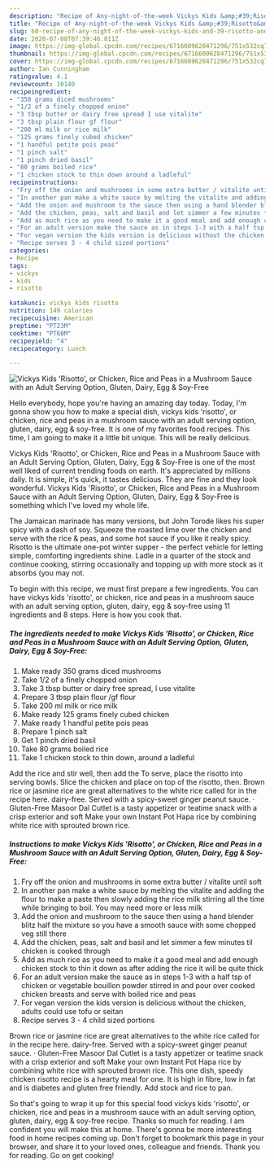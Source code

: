 ```yaml
---
description: "Recipe of Any-night-of-the-week Vickys Kids &amp;#39;Risotto&amp;#39;, or Chicken, Rice and Peas in a Mushroom Sauce with an Adult Serving Option, Gluten, Dairy, Egg &amp;amp; Soy-Free"
title: "Recipe of Any-night-of-the-week Vickys Kids &amp;#39;Risotto&amp;#39;, or Chicken, Rice and Peas in a Mushroom Sauce with an Adult Serving Option, Gluten, Dairy, Egg &amp;amp; Soy-Free"
slug: 60-recipe-of-any-night-of-the-week-vickys-kids-and-39-risotto-and-39-or-chicken-rice-and-peas-in-a-mushroom-sauce-with-an-adult-serving-option-gluten-dairy-egg-and-amp-soy-free
date: 2020-07-08T07:39:46.811Z
image: https://img-global.cpcdn.com/recipes/6716609628471296/751x532cq70/vickys-kids-risotto-or-chicken-rice-and-peas-in-a-mushroom-sauce-with-an-adult-serving-option-g-recipe-main-photo.jpg
thumbnail: https://img-global.cpcdn.com/recipes/6716609628471296/751x532cq70/vickys-kids-risotto-or-chicken-rice-and-peas-in-a-mushroom-sauce-with-an-adult-serving-option-g-recipe-main-photo.jpg
cover: https://img-global.cpcdn.com/recipes/6716609628471296/751x532cq70/vickys-kids-risotto-or-chicken-rice-and-peas-in-a-mushroom-sauce-with-an-adult-serving-option-g-recipe-main-photo.jpg
author: Ian Cunningham
ratingvalue: 4.1
reviewcount: 10140
recipeingredient:
- "350 grams diced mushrooms"
- "1/2 of a finely chopped onion"
- "3 tbsp butter or dairy free spread I use vitalite"
- "3 tbsp plain flour gf flour"
- "200 ml milk or rice milk"
- "125 grams finely cubed chicken"
- "1 handful petite pois peas"
- "1 pinch salt"
- "1 pinch dried basil"
- "80 grams boiled rice"
- "1 chicken stock to thin down around a ladleful"
recipeinstructions:
- "Fry off the onion and mushrooms in some extra butter / vitalite until soft"
- "In another pan make a white sauce by melting the vitalite and adding the flour to make a paste then slowly adding the rice milk stirring all the time while bringing to boil. You may need more or less milk"
- "Add the onion and mushroom to the sauce then using a hand blender blitz half the mixture so you have a smooth sauce with some chopped veg still there"
- "Add the chicken, peas, salt and basil and let simmer a few minutes til chicken is cooked through"
- "Add as much rice as you need to make it a good meal and add enough chicken stock to thin it down as after adding the rice it will be quite thick"
- "For an adult version make the sauce as in steps 1-3 with a half tsp of chicken or vegetable bouillon powder stirred in and pour over cooked chicken breasts and serve with boiled rice and peas"
- "For vegan version the kids version is delicious without the chicken, adults could use tofu or seitan"
- "Recipe serves 3 - 4 child sized portions"
categories:
- Recipe
tags:
- vickys
- kids
- risotto

katakunci: vickys kids risotto 
nutrition: 149 calories
recipecuisine: American
preptime: "PT23M"
cooktime: "PT60M"
recipeyield: "4"
recipecategory: Lunch

---
```



![Vickys Kids &#39;Risotto&#39;, or Chicken, Rice and Peas in a Mushroom Sauce with an Adult Serving Option, Gluten, Dairy, Egg &amp; Soy-Free](https://img-global.cpcdn.com/recipes/6716609628471296/751x532cq70/vickys-kids-risotto-or-chicken-rice-and-peas-in-a-mushroom-sauce-with-an-adult-serving-option-g-recipe-main-photo.jpg)

Hello everybody, hope you're having an amazing day today. Today, I'm gonna show you how to make a special dish, vickys kids &#39;risotto&#39;, or chicken, rice and peas in a mushroom sauce with an adult serving option, gluten, dairy, egg &amp; soy-free. It is one of my favorites food recipes. This time, I am going to make it a little bit unique. This will be really delicious.

Vickys Kids &#39;Risotto&#39;, or Chicken, Rice and Peas in a Mushroom Sauce with an Adult Serving Option, Gluten, Dairy, Egg &amp; Soy-Free is one of the most well liked of current trending foods on earth. It's appreciated by millions daily. It is simple, it's quick, it tastes delicious. They are fine and they look wonderful. Vickys Kids &#39;Risotto&#39;, or Chicken, Rice and Peas in a Mushroom Sauce with an Adult Serving Option, Gluten, Dairy, Egg &amp; Soy-Free is something which I've loved my whole life.

The Jamaican marinade has many versions, but John Torode likes his super spicy with a dash of soy. Squeeze the roasted lime over the chicken and serve with the rice &amp; peas, and some hot sauce if you like it really spicy. Risotto is the ultimate one-pot winter supper - the perfect vehicle for letting simple, comforting ingredients shine. Ladle in a quarter of the stock and continue cooking, stirring occasionally and topping up with more stock as it absorbs (you may not.


To begin with this recipe, we must first prepare a few ingredients. You can have vickys kids &#39;risotto&#39;, or chicken, rice and peas in a mushroom sauce with an adult serving option, gluten, dairy, egg &amp; soy-free using 11 ingredients and 8 steps. Here is how you cook that.

<!--inarticleads1-->

##### The ingredients needed to make Vickys Kids &#39;Risotto&#39;, or Chicken, Rice and Peas in a Mushroom Sauce with an Adult Serving Option, Gluten, Dairy, Egg &amp; Soy-Free:

1. Make ready 350 grams diced mushrooms
1. Take 1/2 of a finely chopped onion
1. Take 3 tbsp butter or dairy free spread, I use vitalite
1. Prepare 3 tbsp plain flour /gf flour
1. Take 200 ml milk or rice milk
1. Make ready 125 grams finely cubed chicken
1. Make ready 1 handful petite pois peas
1. Prepare 1 pinch salt
1. Get 1 pinch dried basil
1. Take 80 grams boiled rice
1. Take 1 chicken stock to thin down, around a ladleful


Add the rice and stir well, then add the To serve, place the risotto into serving bowls. Slice the chicken and place on top of the risotto, then. Brown rice or jasmine rice are great alternatives to the white rice called for in the recipe here. dairy-free. Served with a spicy-sweet ginger peanut sauce. · Gluten-Free Masoor Dal Cutlet is a tasty appetizer or teatime snack with a crisp exterior and soft Make your own Instant Pot Hapa rice by combining white rice with sprouted brown rice. 

<!--inarticleads2-->

##### Instructions to make Vickys Kids &#39;Risotto&#39;, or Chicken, Rice and Peas in a Mushroom Sauce with an Adult Serving Option, Gluten, Dairy, Egg &amp; Soy-Free:

1. Fry off the onion and mushrooms in some extra butter / vitalite until soft
1. In another pan make a white sauce by melting the vitalite and adding the flour to make a paste then slowly adding the rice milk stirring all the time while bringing to boil. You may need more or less milk
1. Add the onion and mushroom to the sauce then using a hand blender blitz half the mixture so you have a smooth sauce with some chopped veg still there
1. Add the chicken, peas, salt and basil and let simmer a few minutes til chicken is cooked through
1. Add as much rice as you need to make it a good meal and add enough chicken stock to thin it down as after adding the rice it will be quite thick
1. For an adult version make the sauce as in steps 1-3 with a half tsp of chicken or vegetable bouillon powder stirred in and pour over cooked chicken breasts and serve with boiled rice and peas
1. For vegan version the kids version is delicious without the chicken, adults could use tofu or seitan
1. Recipe serves 3 - 4 child sized portions


Brown rice or jasmine rice are great alternatives to the white rice called for in the recipe here. dairy-free. Served with a spicy-sweet ginger peanut sauce. · Gluten-Free Masoor Dal Cutlet is a tasty appetizer or teatime snack with a crisp exterior and soft Make your own Instant Pot Hapa rice by combining white rice with sprouted brown rice. This one dish, speedy chicken risotto recipe is a hearty meal for one. It is high in fibre, low in fat and is diabetes and gluten free friendly. Add stock and rice to pan. 

So that's going to wrap it up for this special food vickys kids &#39;risotto&#39;, or chicken, rice and peas in a mushroom sauce with an adult serving option, gluten, dairy, egg &amp; soy-free recipe. Thanks so much for reading. I am confident you will make this at home. There's gonna be more interesting food in home recipes coming up. Don't forget to bookmark this page in your browser, and share it to your loved ones, colleague and friends. Thank you for reading. Go on get cooking!
